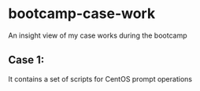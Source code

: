# bootcamp-case-work
An insight view of my case works during the bootcamp


## Case 1:
It contains a set of scripts for CentOS prompt operations
